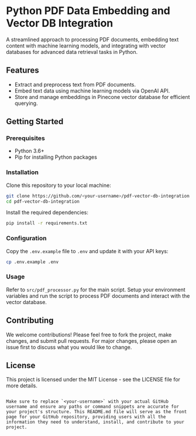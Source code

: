 # Python PDF Data Embedding and Vector DB Integration

A streamlined approach to processing PDF documents, embedding text content with machine learning models, and integrating with vector databases for advanced data retrieval tasks in Python.

## Features

- Extract and preprocess text from PDF documents.
- Embed text data using machine learning models via OpenAI API.
- Store and manage embeddings in Pinecone vector database for efficient querying.

## Getting Started

### Prerequisites

- Python 3.6+
- Pip for installing Python packages

### Installation

Clone this repository to your local machine:

```bash
git clone https://github.com/<your-username>/pdf-vector-db-integration.git
cd pdf-vector-db-integration
```

Install the required dependencies:

```bash
pip install -r requirements.txt
```

### Configuration

Copy the `.env.example` file to `.env` and update it with your API keys:

```bash
cp .env.example .env
```

### Usage

Refer to `src/pdf_processor.py` for the main script. Setup your environment variables and run the script to process PDF documents and interact with the vector database.

## Contributing

We welcome contributions! Please feel free to fork the project, make changes, and submit pull requests. For major changes, please open an issue first to discuss what you would like to change.

## License

This project is licensed under the MIT License - see the LICENSE file for more details.
```

Make sure to replace `<your-username>` with your actual GitHub username and ensure any paths or command snippets are accurate for your project's structure. This README.md file will serve as the front page for your GitHub repository, providing users with all the information they need to understand, install, and contribute to your project.
